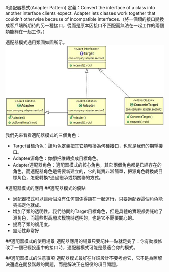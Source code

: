#適配器模式(Adapter Pattern)
定義：Convert the interface of a class into another interface clients expect. Adapter lets classes work together that couldn't otherwise because of incompatible interfaces.（將一個類的接口變換成客戶端所期待的另一種接口，從而是原本因接口不匹配而無法在一起工作的兩個類能夠在一起工作。）  


適配器模式通用類圖如圖所示。  
![Alt text](adapter.jpg "適配器模式類圖")


 我們先來看看適配器模式的三個角色：

- Target目標角色：該角色定義把其它類轉換為何種接口，也就是我們的期望接口。
- Adaptee源角色：你想把誰轉換成目標角色。
- Adapter適配器角色：適配器模式的核心角色，其它兩個角色都是已經存在的角色，而適配器角色是需要新建立的，它的職責非常簡單，把源角色轉換成目標角色，怎麼轉換?通過繼承或類關聯的方式。


#適配器模式的應用
##適配器模式的優點
 * 適配器模式可以讓兩個沒有任何關係得類在一起運行，只要適配器這個角色能夠搞定他就成。
 * 增加了類的透明性。我們訪問的Target目標角色，但是具體的實現都委託給了源角色，而這些對高層次模塊時透明的，也是它不需要關心的。
 * 提高了類的複用度。
 * 靈活性非常好

##適配器模式的使用場景
 適配器應用的場景只要記住一點就足夠了：你有動機修改了一個已經投產中的接口時，適配器模式可能是最適合你的模式。  
  
##適配器模式的注意事項 
適配器模式最好在詳細設計不要考慮它，它不是為瞭解決還處在開發階段的問題，而是解決正在服役的項目問題。 